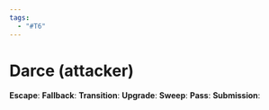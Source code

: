 ```yaml
---
tags:
  - "#T6"
---
```


# Darce (attacker)

**Escape**:
**Fallback**:
**Transition**:
**Upgrade**:
**Sweep**:
**Pass**:
**Submission**:

